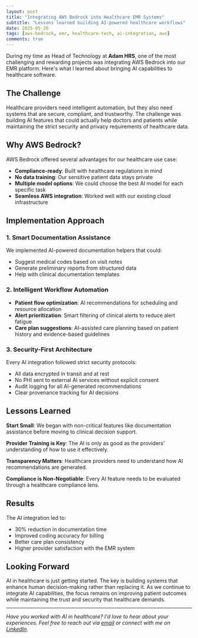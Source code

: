 ```yaml
---
layout: post
title: "Integrating AWS Bedrock into Healthcare EMR Systems"
subtitle: "Lessons learned building AI-powered healthcare workflows"
date: 2025-05-20
tags: [aws-bedrock, emr, healthcare-tech, ai-integration, aws]
comments: true
---
```


During my time as Head of Technology at **Adam HRS**, one of the most challenging and rewarding projects was integrating AWS Bedrock into our EMR platform. Here's what I learned about bringing AI capabilities to healthcare software.

## The Challenge

Healthcare providers need intelligent automation, but they also need systems that are secure, compliant, and trustworthy. The challenge was building AI features that could actually help doctors and patients while maintaining the strict security and privacy requirements of healthcare data.

## Why AWS Bedrock?

AWS Bedrock offered several advantages for our healthcare use case:

- **Compliance-ready**: Built with healthcare regulations in mind
- **No data training**: Our sensitive patient data stays private
- **Multiple model options**: We could choose the best AI model for each specific task
- **Seamless AWS integration**: Worked well with our existing cloud infrastructure

## Implementation Approach

### 1. Smart Documentation Assistance
We implemented AI-powered documentation helpers that could:
- Suggest medical codes based on visit notes
- Generate preliminary reports from structured data
- Help with clinical documentation templates

### 2. Intelligent Workflow Automation
- **Patient flow optimization**: AI recommendations for scheduling and resource allocation
- **Alert prioritization**: Smart filtering of clinical alerts to reduce alert fatigue
- **Care plan suggestions**: AI-assisted care planning based on patient history and evidence-based guidelines

### 3. Security-First Architecture
Every AI integration followed strict security protocols:
- All data encrypted in transit and at rest
- No PHI sent to external AI services without explicit consent
- Audit logging for all AI-generated recommendations
- Clear provenance tracking for AI decisions

## Lessons Learned

**Start Small**: We began with non-critical features like documentation assistance before moving to clinical decision support.

**Provider Training is Key**: The AI is only as good as the providers' understanding of how to use it effectively.

**Transparency Matters**: Healthcare providers need to understand how AI recommendations are generated.

**Compliance is Non-Negotiable**: Every AI feature needs to be evaluated through a healthcare compliance lens.

## Results

The AI integration led to:
- 30% reduction in documentation time
- Improved coding accuracy for billing
- Better care plan consistency
- Higher provider satisfaction with the EMR system

## Looking Forward

AI in healthcare is just getting started. The key is building systems that enhance human decision-making rather than replacing it. As we continue to integrate AI capabilities, the focus remains on improving patient outcomes while maintaining the trust and security that healthcare demands.

---

*Have you worked with AI in healthcare? I'd love to hear about your experiences. Feel free to reach out via [email](mailto:aj.scheuer2@gmail.com) or connect with me on [LinkedIn](https://linkedin.com/in/andrewscheuer).* 